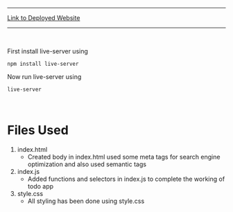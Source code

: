 ***
[Link to Deployed Website](https://cohort-19-js-18-salman-salman-todo-app.vercel.app/)

***
<br>

First install live-server using

```
npm install live-server
```
Now run live-server using

```
live-server
```

<br>




# Files Used
1. index.html
    * Created body in index.html used some meta tags for search engine optimization and also used semantic tags
2. index.js
    * Added functions and selectors in index.js to complete the working of todo app
3. style.css
    * All styling has been done using style.css 

